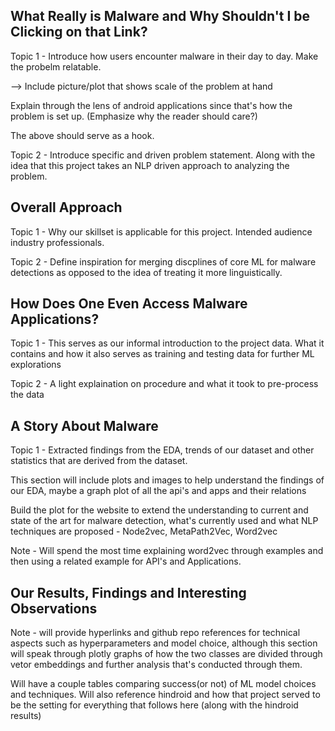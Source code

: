 ## What Really is Malware and Why Shouldn't I be Clicking on that Link? 
Topic 1 - Introduce how users encounter malware in their day to day. Make the probelm relatable. 

--> Include picture/plot that shows scale of the problem at hand 

Explain through the lens of android applications since that's how the problem is set up. (Emphasize why the reader should care?)

The above should serve as a hook. 

Topic 2 - Introduce specific and driven problem statement. Along with the idea that this project takes an NLP driven approach to analyzing the problem.

## Overall Approach 
Topic 1 - Why our skillset is applicable for this project. Intended audience industry professionals.

Topic 2 - Define inspiration for merging discplines of core ML for malware detections as opposed to the idea of treating it more linguistically. 

## How Does One Even Access Malware Applications?
Topic 1 - This serves as our informal introduction to the project data. What it contains and how it also serves as training and testing data for further ML explorations

Topic 2 - A light explaination on procedure and what it took to pre-process the data

## A Story About Malware 
Topic 1 - Extracted findings from the EDA, trends of our dataset and other statistics that are derived from the dataset. 

This section will include plots and images to help understand the findings of our EDA, maybe a graph plot of all the api's and apps and their relations

Build the plot for the website to extend the understanding to current and state of the art for malware detection, what's currently used and what NLP techniques are proposed - Node2vec, MetaPath2Vec, Word2vec

Note - Will spend the most time explaining word2vec through examples and then using a related example for API's and Applications. 


## Our Results, Findings and Interesting Observations
Note - will provide hyperlinks and github repo references for technical aspects such as hyperparameters and model choice, although this section will speak through plotly graphs of how the two classes are divided through vetor embeddings and further analysis that's conducted through them. 

Will have a couple tables comparing success(or not) of ML model choices and techniques. Will also reference hindroid and how that project served to be the setting for everything that follows here (along with the hindroid results)



